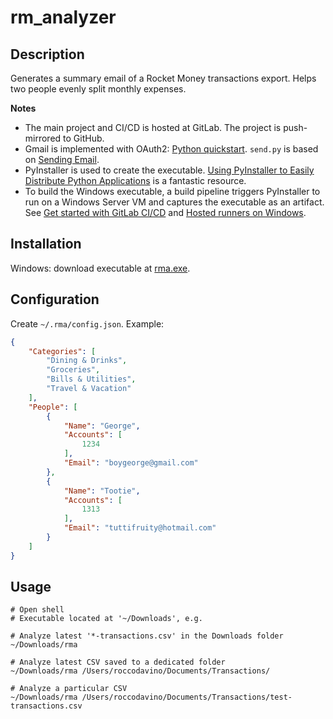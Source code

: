 # rm_analyzer

## Description

Generates a summary email of a Rocket Money transactions export. Helps two people evenly split monthly expenses. 

**Notes**
- The main project and CI/CD is hosted at GitLab. The project is push-mirrored to GitHub.
- Gmail is implemented with OAuth2: [Python quickstart](https://developers.google.com/gmail/api/quickstart/python). `send.py` is based on [Sending Email](https://developers.google.com/gmail/api/guides/sending).
- PyInstaller is used to create the executable. [Using PyInstaller to Easily Distribute Python Applications](https://realpython.com/pyinstaller-python/#using-pyinstaller) is a fantastic resource.
- To build the Windows executable, a build pipeline triggers PyInstaller to run on a Windows Server VM and captures the executable as an artifact. See [Get started with GitLab CI/CD](https://docs.gitlab.com/ee/ci/) and [Hosted runners on Windows](https://docs.gitlab.com/ee/ci/runners/hosted_runners/windows.html).

## Installation

Windows: download executable at [rma.exe](https://gitlab.com/api/v4/projects/60171926/jobs/artifacts/main/raw/dist/rma.exe?job=build-windows).

## Configuration

Create `~/.rma/config.json`. Example:

```json
{
    "Categories": [
        "Dining & Drinks",
        "Groceries",
        "Bills & Utilities",
        "Travel & Vacation"
    ],
    "People": [
        {
            "Name": "George",
            "Accounts": [
                1234
            ],
            "Email": "boygeorge@gmail.com"
        },
        {
            "Name": "Tootie",
            "Accounts": [
                1313
            ],
            "Email": "tuttifruity@hotmail.com"
        }
    ]
}
```

## Usage
```
# Open shell
# Executable located at '~/Downloads', e.g.

# Analyze latest '*-transactions.csv' in the Downloads folder
~/Downloads/rma

# Analyze latest CSV saved to a dedicated folder
~/Downloads/rma /Users/roccodavino/Documents/Transactions/

# Analyze a particular CSV
~/Downloads/rma /Users/roccodavino/Documents/Transactions/test-transactions.csv
```
